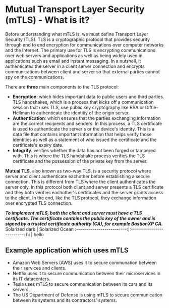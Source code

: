 # Mutual Transport Layer Security (mTLS) - What is it?

Before understanding what mTLS is, we must define Transport Layer Security (TLS). TLS is a cryptographic protocol that provides security through end to end encryption for communications over computer networks and the Internet. The primary use for TLS is encrypting communications over web servers and applications as well as being widely used in applications such as email and instant messaging. In a nutshell, it authenticates the server in a client server connection and encrypts communications between client and server so that external parties cannot spy on the communications. 

There are **three** main components to the TLS protocol:
- **Encryption**: which hides important data to public users and third parties. TLS handshakes, which is a process that kicks off a communication session that uses TLS, use public key cryptography like RSA or Diffie-Hellman to authenticate the identitiy of the origin server. 
- **Authentication**: which ensures that the parties exchanging information are the correct recipients and senders. In this process, a TLS certificate is used to authenticate the server's or the device's identity. This is a data file that contains important information that helps verify those identities as well as a statement of who issued the certificate and the certificate's expiry date.
- **Integrity**: verifies whether the data has not been forged or tampered with. This is where the TLS handshake process verifies the TLS certificate and the possession of the private key from the server.

**Mutual TLS**, also known as two-way TLS, is a security protocol where server and client authenticate eachother before establishing a secure connection. This is different from TLS where the client authenticates the server only. In this protocol both client and server presents a TLS certificate and they both verifies eachother's certificates and the server grants access to the client. In the end, like the TLS protocol, they exchange information over encrypted TLS connection. 

***To implement mTLS, both the client and server must have a TLS certificate. The certificate contains the public key of the owner and is signed by a trusted certificate authority (CA), for example BastionXP CA.***
Solarized dark             |  Solarized Ocean
:-------------------------:|:-------------------------:
hi  |  hello



## Example application which uses mTLS
- Amazon Web Servers (AWS) uses it to secure communation between their services and clients.
- Netflix uses it to secure communication between their microservices in its IT datacenters.
- Tesla uses mTLS to secure communication between its cars and its servers.
- The US Department of Defense is using mTLS to secure communication between its systems and its contractors' systems.

